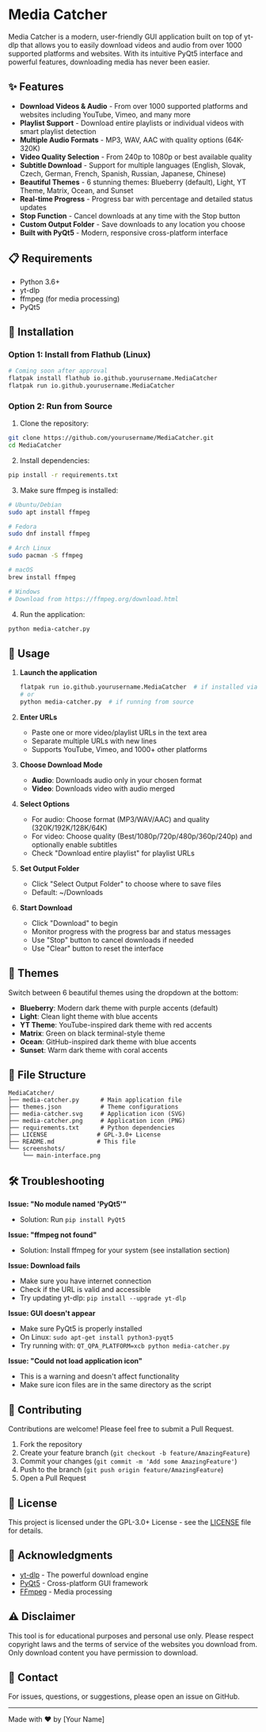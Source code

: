 # Media Catcher

Media Catcher is a modern, user-friendly GUI application built on top of yt-dlp that allows you to easily download videos and audio from over 1000 supported platforms and websites. With its intuitive PyQt5 interface and powerful features, downloading media has never been easier.

## ✨ Features

- **Download Videos & Audio** - From over 1000 supported platforms and websites including YouTube, Vimeo, and many more
- **Playlist Support** - Download entire playlists or individual videos with smart playlist detection
- **Multiple Audio Formats** - MP3, WAV, AAC with quality options (64K-320K)
- **Video Quality Selection** - From 240p to 1080p or best available quality
- **Subtitle Download** - Support for multiple languages (English, Slovak, Czech, German, French, Spanish, Russian, Japanese, Chinese)
- **Beautiful Themes** - 6 stunning themes: Blueberry (default), Light, YT Theme, Matrix, Ocean, and Sunset
- **Real-time Progress** - Progress bar with percentage and detailed status updates
- **Stop Function** - Cancel downloads at any time with the Stop button
- **Custom Output Folder** - Save downloads to any location you choose
- **Built with PyQt5** - Modern, responsive cross-platform interface

## 📋 Requirements

- Python 3.6+
- yt-dlp
- ffmpeg (for media processing)
- PyQt5

## 🚀 Installation

### Option 1: Install from Flathub (Linux)
```bash
# Coming soon after approval
flatpak install flathub io.github.yourusername.MediaCatcher
flatpak run io.github.yourusername.MediaCatcher
```

### Option 2: Run from Source

1. Clone the repository:
```bash
git clone https://github.com/yourusername/MediaCatcher.git
cd MediaCatcher
```

2. Install dependencies:
```bash
pip install -r requirements.txt
```

3. Make sure ffmpeg is installed:
```bash
# Ubuntu/Debian
sudo apt install ffmpeg

# Fedora
sudo dnf install ffmpeg

# Arch Linux
sudo pacman -S ffmpeg

# macOS
brew install ffmpeg

# Windows
# Download from https://ffmpeg.org/download.html
```

4. Run the application:
```bash
python media-catcher.py
```

## 🎯 Usage

1. **Launch the application**
   ```bash
   flatpak run io.github.yourusername.MediaCatcher  # if installed via Flathub
   # or
   python media-catcher.py  # if running from source
   ```

2. **Enter URLs**
   - Paste one or more video/playlist URLs in the text area
   - Separate multiple URLs with new lines
   - Supports YouTube, Vimeo, and 1000+ other platforms

3. **Choose Download Mode**
   - **Audio**: Downloads audio only in your chosen format
   - **Video**: Downloads video with audio merged

4. **Select Options**
   - For audio: Choose format (MP3/WAV/AAC) and quality (320K/192K/128K/64K)
   - For video: Choose quality (Best/1080p/720p/480p/360p/240p) and optionally enable subtitles
   - Check "Download entire playlist" for playlist URLs

5. **Set Output Folder**
   - Click "Select Output Folder" to choose where to save files
   - Default: ~/Downloads

6. **Start Download**
   - Click "Download" to begin
   - Monitor progress with the progress bar and status messages
   - Use "Stop" button to cancel downloads if needed
   - Use "Clear" button to reset the interface

## 🎨 Themes

Switch between 6 beautiful themes using the dropdown at the bottom:
- **Blueberry**: Modern dark theme with purple accents (default)
- **Light**: Clean light theme with blue accents
- **YT Theme**: YouTube-inspired dark theme with red accents
- **Matrix**: Green on black terminal-style theme
- **Ocean**: GitHub-inspired dark theme with blue accents
- **Sunset**: Warm dark theme with coral accents

## 📁 File Structure

```
MediaCatcher/
├── media-catcher.py      # Main application file
├── themes.json           # Theme configurations
├── media-catcher.svg     # Application icon (SVG)
├── media-catcher.png     # Application icon (PNG)
├── requirements.txt      # Python dependencies
├── LICENSE              # GPL-3.0+ License
├── README.md            # This file
└── screenshots/
    └── main-interface.png
```

## 🛠️ Troubleshooting

**Issue: "No module named 'PyQt5'"**
- Solution: Run `pip install PyQt5`

**Issue: "ffmpeg not found"**
- Solution: Install ffmpeg for your system (see installation section)

**Issue: Download fails**
- Make sure you have internet connection
- Check if the URL is valid and accessible
- Try updating yt-dlp: `pip install --upgrade yt-dlp`

**Issue: GUI doesn't appear**
- Make sure PyQt5 is properly installed
- On Linux: `sudo apt-get install python3-pyqt5`
- Try running with: `QT_QPA_PLATFORM=xcb python media-catcher.py`

**Issue: "Could not load application icon"**
- This is a warning and doesn't affect functionality
- Make sure icon files are in the same directory as the script

## 🤝 Contributing

Contributions are welcome! Please feel free to submit a Pull Request.

1. Fork the repository
2. Create your feature branch (`git checkout -b feature/AmazingFeature`)
3. Commit your changes (`git commit -m 'Add some AmazingFeature'`)
4. Push to the branch (`git push origin feature/AmazingFeature`)
5. Open a Pull Request

## 📄 License

This project is licensed under the GPL-3.0+ License - see the [LICENSE](LICENSE) file for details.

## 🙏 Acknowledgments

- [yt-dlp](https://github.com/yt-dlp/yt-dlp) - The powerful download engine
- [PyQt5](https://riverbankcomputing.com/software/pyqt/) - Cross-platform GUI framework
- [FFmpeg](https://ffmpeg.org/) - Media processing

## ⚠️ Disclaimer

This tool is for educational purposes and personal use only. Please respect copyright laws and the terms of service of the websites you download from. Only download content you have permission to download.

## 📧 Contact

For issues, questions, or suggestions, please open an issue on GitHub.

---

Made with ❤️ by [Your Name]
